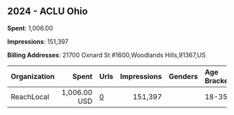 ## 2024 - ACLU Ohio 
**Spent**: 1,006.00

**Impressions**: 151,397

**Billing Addresses**: 21700 Oxnard St #1600,Woodlands Hills,91367,US

|Organization|Spent|Urls|Impressions|Genders|Age Brackets|Country Codes|
|:---|---:|:---|---:|:---|:---|:---|
|ReachLocal|1,006.00 USD|[0](https://www.snap.com/political-ads/asset/cd30ba538b50f2f453a1bbac6d4b68bb0d274e3b955c4a140a77a38bb6671a32?mediaType=mp4)|151,397||18-35|united states|
